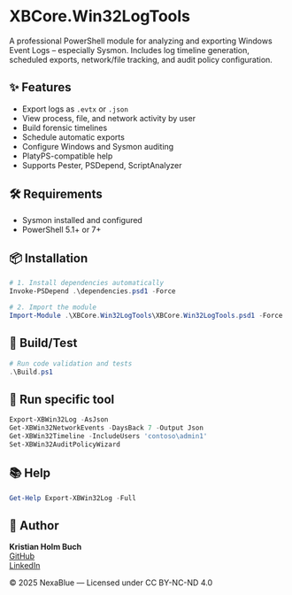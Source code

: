 # XBCore.Win32LogTools

A professional PowerShell module for analyzing and exporting Windows Event Logs – especially Sysmon. Includes log timeline generation, scheduled exports, network/file tracking, and audit policy configuration.

## ✨ Features
- Export logs as `.evtx` or `.json`
- View process, file, and network activity by user
- Build forensic timelines
- Schedule automatic exports
- Configure Windows and Sysmon auditing
- PlatyPS-compatible help
- Supports Pester, PSDepend, ScriptAnalyzer

## 🛠 Requirements
- Sysmon installed and configured
- PowerShell 5.1+ or 7+

## 📦 Installation
```powershell
# 1. Install dependencies automatically
Invoke-PSDepend .\dependencies.psd1 -Force

# 2. Import the module
Import-Module .\XBCore.Win32LogTools\XBCore.Win32LogTools.psd1 -Force
```

## 🔧 Build/Test
```powershell
# Run code validation and tests
.\Build.ps1
```

## 🧪 Run specific tool
```powershell
Export-XBWin32Log -AsJson
Get-XBWin32NetworkEvents -DaysBack 7 -Output Json
Get-XBWin32Timeline -IncludeUsers 'contoso\admin1'
Set-XBWin32AuditPolicyWizard
```

## 📚 Help
```powershell
Get-Help Export-XBWin32Log -Full
```

## 👤 Author

**Kristian Holm Buch**  
[GitHub](https://github.com/kristianbuch)  
[LinkedIn](https://linkedin.com/in/kristianbuch)  

© 2025 NexaBlue — Licensed under CC BY-NC-ND 4.0